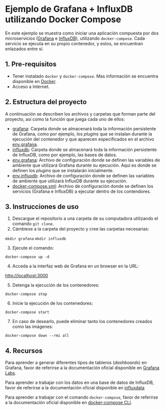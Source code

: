 # Ejemplo de Grafana + InfluxDB utilizando Docker Compose

En este ejemplo se muestra como iniciar una aplicación compuesta por dos microservicios ([Grafana](https://grafana.com/) e [InfluxDB](https://www.influxdata.com/time-series-platform/)), utilizando `docker-compose`. Cada servicio se ejecuta en su propio contenedor, y estos, se encuentran enlazados entre sí. 

## 1. Pre-requisitos

* Tener instalado `docker` y `docker-compose`. Mas información se encuentra disponible en [Docker](https://www.docker.com/community-edition).
* Acceso a Internet.


## 2. Estructura del proyecto

A continuación se describen los archivos y carpetas que forman parte del proyecto, así como la función que juega cada uno de ellos:
- [grafana](grafana): Carpeta donde se almacenará toda la información persistente de Grafana, como por ejemplo, los *plugins* que se instalan durante la ejecución del contenedor y que aparecen especificados en el archivo [env.grafana](env.grafana).
- [influxdb](influxdb): Carpeta donde se almacenará toda la información persistente de InfluxDB, como por ejemplo, las bases de datos.
- [env.grafana](env.grafana): Archivo de configuración donde se definen las variables de ambiente que utilizará Grafana durante su ejecución. Aquí es donde se definen los *plugins* que se instalarán inicialmente.
- [env.influxdb](env.influxdb): Archivo de configuración donde se definen las variables de ambiente que utilizará InfluxDB durante su ejecución.
- [docker-compose.yml](docker-compose.yml): Archivo de configuración donde se definen los servicios (Grafana e InfluxDB) a ejecutar dentro de los contendores.


## 3. Instrucciones de uso

1. Descargue el repositorio a una carpeta de su computadora utilizando el comando `git clone`.
2. Cámbiese a la carpeta del proyecto y cree las carpetas necesarias:

`mkdir grafana`
`mkdir influxdb`

3. Ejecute el comando:

`docker-compose up -d`
 
4. Acceda a la interfaz web de Grafana en un browser en la URL:

[http://localhost:3000](http://localhost:3000)

5. Detenga la ejecución de los contenedores:

`docker-compose stop`

6. Inicie la ejecución de los contenedores:

`docker-compose start`

7. En caso de desearlo, puede eliminar tanto los contenedores creados como las imágenes:

`docker-compose down --rmi all`

## 4. Recursos

Para aprender a generar diferentes tipos de tableros (*dashboards*) en Grafana, favor de referirse a la documentación oficial disponible en [Grafana Labs](http://docs.grafana.org/).

Para aprender a trabajar con los datos en una base de datos de InfluxDB, favor de referirse a la documentación oficial disponible en [influxdata](https://docs.influxdata.com/influxdb/)

Para aprender a trabajar con el comando `docker-compose`,  favor de referirse a la documentación oficial disponible en [docker-compose CLI](https://docs.docker.com/compose/reference/overview/).
